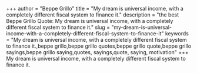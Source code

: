 +++
author = "Beppe Grillo"
title = "My dream is universal income, with a completely different fiscal system to finance it."
description = "the best Beppe Grillo Quote: My dream is universal income, with a completely different fiscal system to finance it."
slug = "my-dream-is-universal-income-with-a-completely-different-fiscal-system-to-finance-it"
keywords = "My dream is universal income, with a completely different fiscal system to finance it.,beppe grillo,beppe grillo quotes,beppe grillo quote,beppe grillo sayings,beppe grillo saying,quotes, sayings,quote, saying, motivation"
+++
My dream is universal income, with a completely different fiscal system to finance it.
